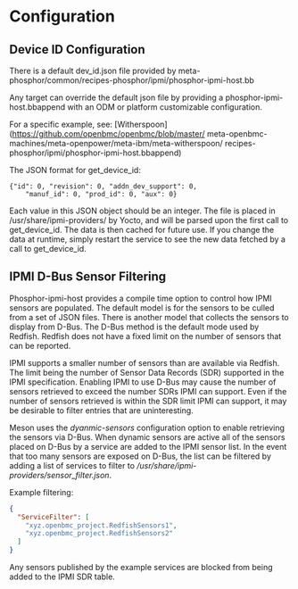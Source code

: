 # Configuration

## Device ID Configuration

There is a default dev_id.json file provided by
meta-phosphor/common/recipes-phosphor/ipmi/phosphor-ipmi-host.bb

Any target can override the default json file by providing a
phosphor-ipmi-host.bbappend with an ODM or platform customizable configuration.

For a specific example, see:
[Witherspoon](https://github.com/openbmc/openbmc/blob/master/
meta-openbmc-machines/meta-openpower/meta-ibm/meta-witherspoon/
recipes-phosphor/ipmi/phosphor-ipmi-host.bbappend)

The JSON format for get_device_id:

    {"id": 0, "revision": 0, "addn_dev_support": 0,
        "manuf_id": 0, "prod_id": 0, "aux": 0}

Each value in this JSON object should be an integer. The file is placed in
/usr/share/ipmi-providers/ by Yocto, and will be parsed upon the first call to
get_device_id. The data is then cached for future use. If you change the data at
runtime, simply restart the service to see the new data fetched by a call to
get_device_id.

## IPMI D-Bus Sensor Filtering

Phosphor-ipmi-host provides a compile time option to control how IPMI sensors
are populated. The default model is for the sensors to be culled from a set of
JSON files. There is another model that collects the sensors to display from
D-Bus. The D-Bus method is the default mode used by Redfish. Redfish does not
have a fixed limit on the number of sensors that can be reported.

IPMI supports a smaller number of sensors than are available via Redfish. The
limit being the number of Sensor Data Records (SDR) supported in the IPMI
specification. Enabling IPMI to use D-Bus may cause the number of sensors
retrieved to exceed the number SDRs IPMI can support. Even if the number of
sensors retrieved is within the SDR limit IPMI can support, it may be desirable
to filter entries that are uninteresting.

Meson uses the _dyanmic-sensors_ configuration option to enable retrieving the
sensors via D-Bus. When dynamic sensors are active all of the sensors placed on
D-Bus by a service are added to the IPMI sensor list. In the event that too many
sensors are exposed on D-Bus, the list can be filtered by adding a list of
services to filter to _/usr/share/ipmi-providers/sensor_filter.json_.

Example filtering:

```json
{
  "ServiceFilter": [
    "xyz.openbmc_project.RedfishSensors1",
    "xyz.openbmc_project.RedfishSensors2"
  ]
}
```

Any sensors published by the example services are blocked from being added to
the IPMI SDR table.
